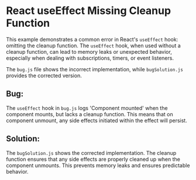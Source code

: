 # React useEffect Missing Cleanup Function

This example demonstrates a common error in React's `useEffect` hook: omitting the cleanup function.  The `useEffect` hook, when used without a cleanup function, can lead to memory leaks or unexpected behavior, especially when dealing with subscriptions, timers, or event listeners.

The `bug.js` file shows the incorrect implementation, while `bugSolution.js` provides the corrected version.

## Bug:

The `useEffect` hook in `bug.js` logs 'Component mounted' when the component mounts, but lacks a cleanup function. This means that on component unmount, any side effects initiated within the effect will persist.

## Solution:

The `bugSolution.js` shows the corrected implementation.  The cleanup function ensures that any side effects are properly cleaned up when the component unmounts.  This prevents memory leaks and ensures predictable behavior.